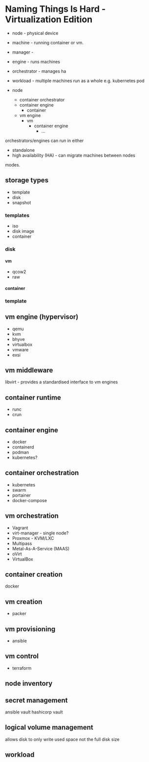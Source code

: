 # Naming Things Is Hard - Virtualization Edition

- node - physical device
- machine - running container or vm.
- manager -
- engine - runs machines
- orchestrator - manages ha
- workload - multiple machines run as a whole e.g. kubernetes pod


- node
	- container orchestrator
	- container engine
		- container
	- vm engine
		- vm
			- container engine
				- ...

orchestrators/engines can run in either

- standalone
- high availability (HA) - can migrate machines between nodes

modes.

## storage types

- template
- disk
- snapshot

### templates

- iso
- disk image
- container

### disk

#### vm

- qcow2
- raw

#### container

### template

## vm engine (hypervisor)

- qemu
- kvm
- bhyve
- virtualbox
- vmware
- exsi

## vm middleware

libvirt - provides a standardised interface to vm engines

## container runtime

- runc
- crun

## container engine

- docker
- containerd
- podman
- kubernetes?

## container orchestration

- kubernetes
- swarm
- portainer
- docker-compose

## vm orchestration

- Vagrant
- virt-manager - single node?
- Proxmox -  KVM/LXC
- Multipass
- Metal-As-A-Service (MAAS)
- oVirt
- VirtualBox

## container creation

docker


## vm creation

- packer

## vm provisioning

- ansible

## vm control

- terraform

## node inventory


## secret management

ansible vault
hashicorp vault


## logical volume management

allows disk to only write used space not the full disk size


## workload
